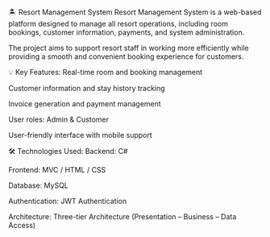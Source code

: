 🏝️ Resort Management System
Resort Management System is a web-based platform designed to manage all resort operations, including room bookings, customer information, payments, and system administration.

The project aims to support resort staff in working more efficiently while providing a smooth and convenient booking experience for customers.

💡 Key Features:
Real-time room and booking management

Customer information and stay history tracking

Invoice generation and payment management

User roles: Admin & Customer

User-friendly interface with mobile support

🛠️ Technologies Used:
Backend: C#

Frontend: MVC / HTML / CSS

Database: MySQL

Authentication: JWT Authentication

Architecture: Three-tier Architecture (Presentation – Business – Data Access)
